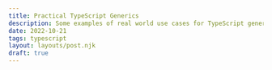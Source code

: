```yaml
---
title: Practical TypeScript Generics
description: Some examples of real world use cases for TypeScript generic types
date: 2022-10-21
tags: typescript
layout: layouts/post.njk
draft: true
---
```


